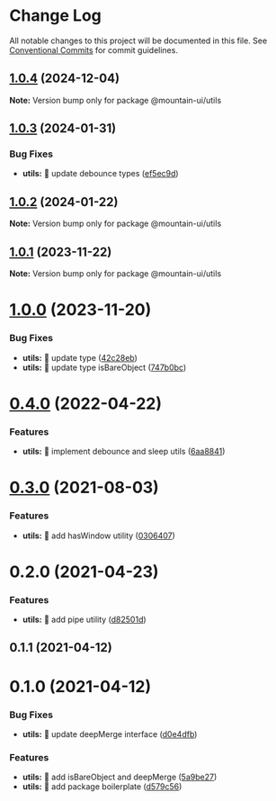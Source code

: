 # Change Log

All notable changes to this project will be documented in this file.
See [Conventional Commits](https://conventionalcommits.org) for commit guidelines.

## [1.0.4](https://github.com/tonyghiani/mountain-ui/compare/@mountain-ui/utils@1.0.3...@mountain-ui/utils@1.0.4) (2024-12-04)

**Note:** Version bump only for package @mountain-ui/utils

## [1.0.3](https://github.com/tonyghiani/mountain-ui/compare/@mountain-ui/utils@1.0.2...@mountain-ui/utils@1.0.3) (2024-01-31)

### Bug Fixes

- **utils:** 🐛 update debounce types ([ef5ec9d](https://github.com/tonyghiani/mountain-ui/commit/ef5ec9d5cb4f851014a7e3158e7392bf8f942d7c))

## [1.0.2](https://github.com/tonyghiani/mountain-ui/compare/@mountain-ui/utils@1.0.1...@mountain-ui/utils@1.0.2) (2024-01-22)

**Note:** Version bump only for package @mountain-ui/utils

## [1.0.1](https://github.com/tonyghiani/mountain-ui/compare/@mountain-ui/utils@1.0.0...@mountain-ui/utils@1.0.1) (2023-11-22)

**Note:** Version bump only for package @mountain-ui/utils

# [1.0.0](https://github.com/tonyghiani/mountain-ui/compare/@mountain-ui/utils@0.4.0...@mountain-ui/utils@1.0.0) (2023-11-20)

### Bug Fixes

- **utils:** 🐛 update type ([42c28eb](https://github.com/tonyghiani/mountain-ui/commit/42c28eb330865e0e44ec2a6e2c1814d9496f4f98))
- **utils:** 🐛 update type isBareObject ([747b0bc](https://github.com/tonyghiani/mountain-ui/commit/747b0bc555987d434771dd78b57048fc6b6b8f42))

# [0.4.0](https://github.com/tonyghiani/mountain-ui/compare/@mountain-ui/utils@0.3.0...@mountain-ui/utils@0.4.0) (2022-04-22)

### Features

- **utils:** 🎸 implement debounce and sleep utils ([6aa8841](https://github.com/tonyghiani/mountain-ui/commit/6aa88415767ce92686f198e8588a8bd8454e4909))

# [0.3.0](https://github.com/tonyghiani/mountain-ui/compare/@mountain-ui/utils@0.2.0...@mountain-ui/utils@0.3.0) (2021-08-03)

### Features

- **utils:** 🎸 add hasWindow utility ([0306407](https://github.com/tonyghiani/mountain-ui/commit/030640761f1f0138ed80cc9a526397b02f36f878))

# 0.2.0 (2021-04-23)

### Features

- **utils:** 🎸 add pipe utility ([d82501d](https://github.com/tonyghiani/mountain-ui/commit/d82501db974829323fa419b8e0c165ddff366aa3))

## 0.1.1 (2021-04-12)

# 0.1.0 (2021-04-12)

### Bug Fixes

- **utils:** 🐛 update deepMerge interface ([d0e4dfb](https://github.com/tonyghiani/mountain-ui/commit/d0e4dfb587c3d342bbefdf28bb46103b49df31f4))

### Features

- **utils:** 🎸 add isBareObject and deepMerge ([5a9be27](https://github.com/tonyghiani/mountain-ui/commit/5a9be279473f4c6defb907302675ec7af29f75d0))
- **utils:** 🎸 add package boilerplate ([d579c56](https://github.com/tonyghiani/mountain-ui/commit/d579c5663d0b29ce8af523141a1cc5cecd0cdde4))
